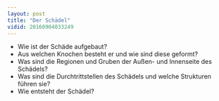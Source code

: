 ```yaml
---
layout: post
title: "Der Schädel"
vidid: 20160904033249
---
```

- Wie ist der Schäde aufgebaut?
- Aus welchen Knochen besteht er und wie sind diese geformt?
- Was sind die Regionen und Gruben der Außen- und Innenseite des Schädels?
- Was sind die Durchtrittstellen des Schädels und welche Strukturen führen sie?
- Wie entsteht der Schädel?

